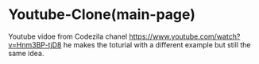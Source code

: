# Youtube-Clone(main-page)


Youtube vidoe from Codezila chanel https://www.youtube.com/watch?v=Hnm3BP-tjD8
he makes the toturial with a different example but still the same idea.
